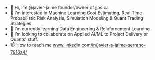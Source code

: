 - 👋 Hi, I’m @javier-jaime founder/owner of jjps.ca
- 👀 I’m interested in Machine Learning Cost Estimating, Real Time Probabilistic Risk Analysis, Simulation Modeling & Quant Trading Strategies.
- 🌱 I’m currently learning Data Engineering & Reinforcement Learning
- 💞️ I’m looking to collaborate on Applied AI/ML to Project Delivery or Quants' stuff.
- 📫 How to reach me www.linkedin.com/in/javier-a-jaime-serrano-7916a4/

<!---
javier-jaime/javier-jaime is a ✨ special ✨ repository because its `README.md` (this file) appears on your GitHub profile.
You can click the Preview link to take a look at your changes.
--->
